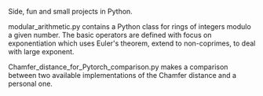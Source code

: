 Side, fun and small projects in Python.

modular_arithmetic.py contains a Python class for rings of integers modulo a given number.
The basic operators are defined with focus on exponentiation which uses Euler's theorem, extend to non-coprimes, to deal with large exponent.

Chamfer_distance_for_Pytorch_comparison.py makes a comparison between two available implementations of the Chamfer distance and a personal one. 
